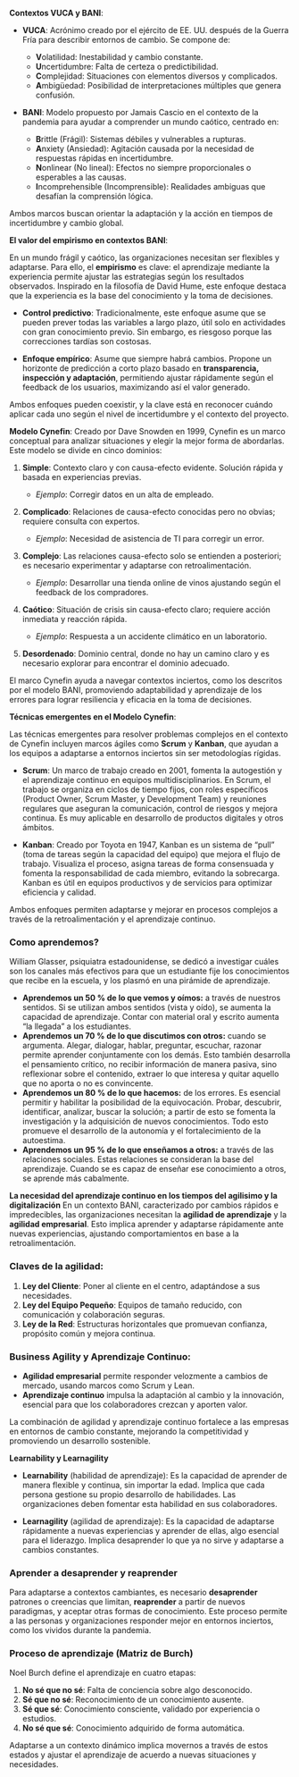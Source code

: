 **Contextos VUCA y BANI**:

- **VUCA**: Acrónimo creado por el ejército de EE. UU. después de la Guerra Fría para describir entornos de cambio. Se compone de:
    
    - **V**olatilidad: Inestabilidad y cambio constante.
    - **U**ncertidumbre: Falta de certeza o predictibilidad.
    - **C**omplejidad: Situaciones con elementos diversos y complicados.
    - **A**mbigüedad: Posibilidad de interpretaciones múltiples que genera confusión.
- **BANI**: Modelo propuesto por Jamais Cascio en el contexto de la pandemia para ayudar a comprender un mundo caótico, centrado en:
    
    - **B**rittle (Frágil): Sistemas débiles y vulnerables a rupturas.
    - **A**nxiety (Ansiedad): Agitación causada por la necesidad de respuestas rápidas en incertidumbre.
    - **N**onlinear (No lineal): Efectos no siempre proporcionales o esperables a las causas.
    - **I**ncomprehensible (Incomprensible): Realidades ambiguas que desafían la comprensión lógica.

Ambos marcos buscan orientar la adaptación y la acción en tiempos de incertidumbre y cambio global.

**El valor del empirismo en contextos BANI**:

En un mundo frágil y caótico, las organizaciones necesitan ser flexibles y adaptarse. Para ello, el **empirismo** es clave: el aprendizaje mediante la experiencia permite ajustar las estrategias según los resultados observados. Inspirado en la filosofía de David Hume, este enfoque destaca que la experiencia es la base del conocimiento y la toma de decisiones.

- **Control predictivo**: Tradicionalmente, este enfoque asume que se pueden prever todas las variables a largo plazo, útil solo en actividades con gran conocimiento previo. Sin embargo, es riesgoso porque las correcciones tardías son costosas.
    
- **Enfoque empírico**: Asume que siempre habrá cambios. Propone un horizonte de predicción a corto plazo basado en **transparencia, inspección y adaptación**, permitiendo ajustar rápidamente según el feedback de los usuarios, maximizando así el valor generado.
    

Ambos enfoques pueden coexistir, y la clave está en reconocer cuándo aplicar cada uno según el nivel de incertidumbre y el contexto del proyecto.

**Modelo Cynefin**: Creado por Dave Snowden en 1999, Cynefin es un marco conceptual para analizar situaciones y elegir la mejor forma de abordarlas. Este modelo se divide en cinco dominios:

1. **Simple**: Contexto claro y con causa-efecto evidente. Solución rápida y basada en experiencias previas.
    
    - _Ejemplo_: Corregir datos en un alta de empleado.
2. **Complicado**: Relaciones de causa-efecto conocidas pero no obvias; requiere consulta con expertos.
    
    - _Ejemplo_: Necesidad de asistencia de TI para corregir un error.
3. **Complejo**: Las relaciones causa-efecto solo se entienden a posteriori; es necesario experimentar y adaptarse con retroalimentación.
    
    - _Ejemplo_: Desarrollar una tienda online de vinos ajustando según el feedback de los compradores.
4. **Caótico**: Situación de crisis sin causa-efecto claro; requiere acción inmediata y reacción rápida.
    
    - _Ejemplo_: Respuesta a un accidente climático en un laboratorio.
5. **Desordenado**: Dominio central, donde no hay un camino claro y es necesario explorar para encontrar el dominio adecuado.
    

El marco Cynefin ayuda a navegar contextos inciertos, como los descritos por el modelo BANI, promoviendo adaptabilidad y aprendizaje de los errores para lograr resiliencia y eficacia en la toma de decisiones.

**Técnicas emergentes en el Modelo Cynefin**:

Las técnicas emergentes para resolver problemas complejos en el contexto de Cynefin incluyen marcos ágiles como **Scrum** y **Kanban**, que ayudan a los equipos a adaptarse a entornos inciertos sin ser metodologías rígidas.

- **Scrum**: Un marco de trabajo creado en 2001, fomenta la autogestión y el aprendizaje continuo en equipos multidisciplinarios. En Scrum, el trabajo se organiza en ciclos de tiempo fijos, con roles específicos (Product Owner, Scrum Master, y Development Team) y reuniones regulares que aseguran la comunicación, control de riesgos y mejora continua. Es muy aplicable en desarrollo de productos digitales y otros ámbitos.
    
- **Kanban**: Creado por Toyota en 1947, Kanban es un sistema de “pull” (toma de tareas según la capacidad del equipo) que mejora el flujo de trabajo. Visualiza el proceso, asigna tareas de forma consensuada y fomenta la responsabilidad de cada miembro, evitando la sobrecarga. Kanban es útil en equipos productivos y de servicios para optimizar eficiencia y calidad.
    

Ambos enfoques permiten adaptarse y mejorar en procesos complejos a través de la retroalimentación y el aprendizaje continuo.

### Como aprendemos?
William Glasser, psiquiatra estadounidense, se dedicó a investigar cuáles son los canales más efectivos para que un estudiante fije los conocimientos que recibe en la escuela, y los plasmó en una pirámide de aprendizaje.
- **Aprendemos un 50 % de lo que vemos y oímos:** a través de nuestros sentidos. Si se utilizan ambos sentidos (vista y oído), se aumenta la capacidad de aprendizaje. Contar con material oral y escrito aumenta “la llegada” a los estudiantes.
- **Aprendemos un 70 % de lo que discutimos con otros:** cuando se argumenta. Alegar, dialogar, hablar, preguntar, escuchar, razonar permite aprender conjuntamente con los demás. Esto también desarrolla el pensamiento crítico, no recibir información de manera pasiva, sino reflexionar sobre el contenido, extraer lo que interesa y quitar aquello que no aporta o no es convincente.
- **Aprendemos un 80 % de lo que hacemos:** de los errores. Es esencial permitir y habilitar la posibilidad de la equivocación. Probar, descubrir, identificar, analizar, buscar la solución; a partir de esto se fomenta la investigación y la adquisición de nuevos conocimientos. Todo esto promueve el desarrollo de la autonomía y el fortalecimiento de la autoestima.
- **Aprendemos un 95 % de lo que enseñamos a otros:** a través de las relaciones sociales. Estas relaciones se consideran la base del aprendizaje. Cuando se es capaz de enseñar ese conocimiento a otros, se aprende más cabalmente.

**La necesidad del aprendizaje continuo en los tiempos del agilisimo y la digitalización**
En un contexto BANI, caracterizado por cambios rápidos e impredecibles, las organizaciones necesitan la **agilidad de aprendizaje** y la **agilidad empresarial**. Esto implica aprender y adaptarse rápidamente ante nuevas experiencias, ajustando comportamientos en base a la retroalimentación.

### Claves de la agilidad:

1. **Ley del Cliente**: Poner al cliente en el centro, adaptándose a sus necesidades.
2. **Ley del Equipo Pequeño**: Equipos de tamaño reducido, con comunicación y colaboración seguras.
3. **Ley de la Red**: Estructuras horizontales que promuevan confianza, propósito común y mejora continua.

### Business Agility y Aprendizaje Continuo:

- **Agilidad empresarial** permite responder velozmente a cambios de mercado, usando marcos como Scrum y Lean.
- **Aprendizaje continuo** impulsa la adaptación al cambio y la innovación, esencial para que los colaboradores crezcan y aporten valor.

La combinación de agilidad y aprendizaje continuo fortalece a las empresas en entornos de cambio constante, mejorando la competitividad y promoviendo un desarrollo sostenible.

**Learnability y Learnagility**

- **Learnability** (habilidad de aprendizaje): Es la capacidad de aprender de manera flexible y continua, sin importar la edad. Implica que cada persona gestione su propio desarrollo de habilidades. Las organizaciones deben fomentar esta habilidad en sus colaboradores.
    
- **Learnagility** (agilidad de aprendizaje): Es la capacidad de adaptarse rápidamente a nuevas experiencias y aprender de ellas, algo esencial para el liderazgo. Implica desaprender lo que ya no sirve y adaptarse a cambios constantes.
    

### Aprender a desaprender y reaprender

Para adaptarse a contextos cambiantes, es necesario **desaprender** patrones o creencias que limitan, **reaprender** a partir de nuevos paradigmas, y aceptar otras formas de conocimiento. Este proceso permite a las personas y organizaciones responder mejor en entornos inciertos, como los vividos durante la pandemia.

### Proceso de aprendizaje (Matriz de Burch)

Noel Burch define el aprendizaje en cuatro etapas:

1. **No sé que no sé**: Falta de conciencia sobre algo desconocido.
2. **Sé que no sé**: Reconocimiento de un conocimiento ausente.
3. **Sé que sé**: Conocimiento consciente, validado por experiencia o estudios.
4. **No sé que sé**: Conocimiento adquirido de forma automática.

Adaptarse a un contexto dinámico implica movernos a través de estos estados y ajustar el aprendizaje de acuerdo a nuevas situaciones y necesidades.